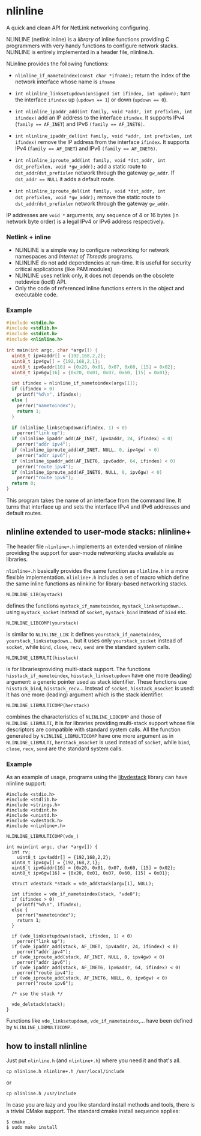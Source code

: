 # nlinline
A quick and clean API for NetLink networking configuring.

NLINLINE (netlink inline) is a *library* of inline functions providing C programmers with very handy functions to configure network stacks. NLINLINE is entirely implemented in a header file, nlinline.h.

NLinline provides the following functions:

*  `nlinline_if_nametoindex(const char *ifname);` return the index of the network interface whose name is `ifname`

*  `int nlinline_linksetupdown(unsigned int ifindex, int updown);` turn the interface `ifindex` up (`updown == 1`) or down (`updown == 0`).

*  `int nlinline_ipaddr_add(int family, void *addr, int prefixlen, int ifindex)` add an IP address to the interface `ifindex`. It supports IPv4 (`family == AF_INET`) and IPv6 `(family == AF_INET6)`.

*  `int nlinline_ipaddr_del(int family, void *addr, int prefixlen, int ifindex)` remove the IP address from the interface `ifindex`. It supports IPv4 (`family == AF_INET`) and IPv6 `(family == AF_INET6)`.

*  `int nlinline_iproute_add(int family, void *dst_addr, int dst_prefixlen, void *gw_addr);` add a static route to `dst_addr`/`dst_prefixlen` network through the gateway `gw_addr`. If `dst_addr == NULL` it adds a default route.

*  `int nlinline_iproute_del(int family, void *dst_addr, int dst_prefixlen, void *gw_addr);` remove the static route to `dst_addr`/`dst_prefixlen` network through the gateway `gw_addr`. 

IP addresses are `void *` arguments, any sequence of 4 or 16 bytes (in network byte order) is a legal IPv4 or IPv6 address respectively.

### Netlink + inline

* NLINLINE is a simple way to configure networking for network namespaces and *Internet of Threads* programs.
* NLINLINE do not add dependencies at run-time. It is useful for security critical applications (like PAM modules)
* NLINLINE uses netlink only, it does not depends on the obsolete netdevice (ioctl) API.
* Only the code of referenced inline functions enters in the object and executable code.

### Example

```C
#include <stdio.h>
#include <stdlib.h>
#include <stdint.h>
#include <nlinline.h>

int main(int argc, char *argv[]) {
  uint8_t ipv4addr[] = {192,168,2,2};
  uint8_t ipv4gw[] = {192,168,2,1};
  uint8_t ipv6addr[16] = {0x20, 0x01, 0x07, 0x60, [15] = 0x02};
  uint8_t ipv6gw[16] = {0x20, 0x01, 0x07, 0x60, [15] = 0x01};

  int ifindex = nlinline_if_nametoindex(argv[1]);
  if (ifindex > 0)
    printf("%d\n", ifindex);
  else {
    perror("nametoindex");
    return 1;
  }

  if (nlinline_linksetupdown(ifindex, 1) < 0)
    perror("link up");
  if (nlinline_ipaddr_add(AF_INET, ipv4addr, 24, ifindex) < 0)
    perror("addr ipv4");
  if (nlinline_iproute_add(AF_INET, NULL, 0, ipv4gw) < 0)
    perror("addr ipv6");
  if (nlinline_ipaddr_add(AF_INET6, ipv6addr, 64, ifindex) < 0)
    perror("route ipv4");
  if (nlinline_iproute_add(AF_INET6, NULL, 0, ipv6gw) < 0)
    perror("route ipv6");
  return 0;
}
```

This program takes the name of an interface from the command line. It turns that interface up and
sets the interface IPv4 and IPv6 addresses and default routes.

## nlinline extended to user-mode stacks: nlinline+

The header file `nlinline+.h` implements an extended version of nlinline providing the support for user-mode networking stacks available as libraries.

`nlinline+.h` basically provides the same function as `nlinline.h` in a more flexible implementation. `nlinline+.h` includes a set of macro which define the same inline functions as nlinkine for library-based networking stacks.

```
NLINLINE_LIB(mystack)
``` 
defines the functions 
`mystack_if_nametoindex`, `mystack_linksetupdown`... using `mystack_socket` instead of `socket`, `mystack_bind` instead of `bind` etc.

```
NLINLINE_LIBCOMP(yourstack)
```
is similar to `NLINLINE_LIB`: it defines `yourstack_if_nametoindex`, `yourstack_linksetupdown`... 
but it uses only `yourstack_socket` instead of `socket`, while `bind`, `close`, `recv`, `send` are the standard system calls.

```
NLINLINE_LIBMULTI(hisstack)
```
is for librariesproviding multi-stack support. The functions `hisstack_if_nametoindex`,
`hisstack_linksetupdown` have one more (leading) argument: a generic pointer used as stack identifier. These functions use `hisstack_bind`, `hisstack_recv`...
Instead of `socket`, `hisstack_msocket` is used: it has one more (leading) argument which is the stack identifier.

```
NLINLINE_LIBMULTICOMP(herstack)
```
combines the characteristics of `NLINLINE_LIBCOMP` and those of `NLINLINE_LIBMULTI`, it is for libraries providing multi-stack support whose file descriptors are compatible with standard system calls. All the function generated by `NLINLINE_LIBMULTICOMP` have one more argument as in `NLINLINE_LIBMULTI`, `herstack_msocket` is used instead of `socket`,  while `bind`, `close`, `recv`, `send` are the standard system calls.

### Example

As an example of usage, programs using the [libvdestack](https://github.com/rd235/libvdestack) library can have nlinline support:

```
#include <stdio.h>
#include <stdlib.h>
#include <strings.h>
#include <stdint.h>
#include <unistd.h>
#include <vdestack.h>
#include <nlinline+.h>

NLINLINE_LIBMULTICOMP(vde_)

int main(int argc, char *argv[]) {
  int rv;
    uint8_t ipv4addr[] = {192,168,2,2};
  uint8_t ipv4gw[] = {192,168,2,1};
  uint8_t ipv6addr[16] = {0x20, 0x01, 0x07, 0x60, [15] = 0x02};
  uint8_t ipv6gw[16] = {0x20, 0x01, 0x07, 0x60, [15] = 0x01};

  struct vdestack *stack = vde_addstack(argv[1], NULL);

  int ifindex = vde_if_nametoindex(stack, "vde0");
  if (ifindex > 0)
    printf("%d\n", ifindex);
  else {
    perror("nametoindex");
    return 1;
  }

  if (vde_linksetupdown(stack, ifindex, 1) < 0)
    perror("link up");
  if (vde_ipaddr_add(stack, AF_INET, ipv4addr, 24, ifindex) < 0)
    perror("addr ipv4");
  if (vde_iproute_add(stack, AF_INET, NULL, 0, ipv4gw) < 0)
    perror("addr ipv6");
  if (vde_ipaddr_add(stack, AF_INET6, ipv6addr, 64, ifindex) < 0)
    perror("route ipv4");
  if (vde_iproute_add(stack, AF_INET6, NULL, 0, ipv6gw) < 0)
    perror("route ipv6");

  /* use the stack */

  vde_delstack(stack);
}

```

Functions like `vde_linksetupdown`, `vde_if_nametoindex`,... have been defined by
`NLINLINE_LIBMULTICOMP`.

## how to install nlinline

Just put `nlinline.h` (and `nlinline+.h`) where you need it and that's all.
```
cp nlinline.h nlinline+.h /usr/local/include
```
or
```
cp nlinline.h /usr/include
```

In case you are lazy and you like standard install methods and tools, there is a trivial CMake support. 
The standard cmake install sequence applies:
```
$ cmake .
$ sudo make install
```
